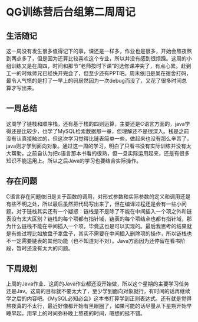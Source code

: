 # QG训练营后台组第二周周记

## 生活随记

这一周没有发生很多值得记下的事，课还是一样多，作业也是很多，开始会熬夜熬到两点多了，但是因为还算比较喜欢这个专业，所以并没有感到很烦躁。这周的小组训练又是在周四，时间和那节“老师按时下课”的选修课冲突了，有点心累。赶到工一的时候师兄已经快开完会了，但至少还有PPT吧。周末依旧是呆在宿舍打码，最令人气愤的是打了一早上的码居然因为一次debug而没了，又花了很多时间总算才写出来。

## 一周总结

这周学了链栈和顺序栈，还有基于栈的四则运算，主要还是C语言方面的，java学得还是比较少，也学了MySQL检索数据那一章，但理解还不是很深入。栈是之前没有认真接触过的，但这次学习觉得比链表简单一些，做起来也没有那么辛苦了，java则才学到面向对象。通过这一周的学习，明白了只看书没有实际训练并没有太大帮助，之前自认为把c语言那本书看的很熟，但一旦实际运用起来，还是有很多知识不能运用上。所以之后Java的学习也要结合实际操作。

## 存在问题

C语言存在问题依旧是关于函数的调用，对形式参数和实际参数的定义和调用还是有些不明之处，所以最后虽然把代码写出来了，但在编译过程还是会有一些小问题。对于链栈其实还有一个疑惑：链栈是不是除了不能在中间插入一个项之外和链表没有太大区别？链栈的每个项都有指针域，链表的每个项结点也都有指针域，那为什么链栈不能在中间插入一个项，毕竟这也是可以实现的。最后我思考的结果就是有些过程比如放盘子拿盘子，其实不需要在中间插入删除项的操作，所以链栈也不一定需要链表的其他功能（也不知道对不对）。Java方面因为还停留在看书阶段，暂时还没有太大的问题。

## 下周规划

上周的Java作业、这周的Java作业都还没开始做，所以这个星期的主要学习任务还是Jav。这周的目标就不要太大了，至少学到面向对象就行，有时间的话再继续学之后的内容吧。《MySQL必知必会》这本书打算学到正则表达式。还有就是觉得熬夜真的不太行，最近好像都开始有黑眼圈了，如果可能的话尽量从下星期开始早睡早起，用早上的时间弥补晚上熬夜的时间，嗯想的挺不错。


